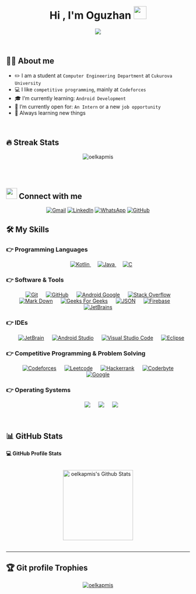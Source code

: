 <h1 align="center">Hi , I'm Oguzhan <img src="https://media.giphy.com/media/hvRJCLFzcasrR4ia7z/giphy.gif" width="35"></h1>
<p align="center">
  <a href="https://github.com/oelkapmis"><img src="https://readme-typing-svg.herokuapp.com?lines=Computer+Engineering+Student;Always%20learning%20new%20things&center=true&width=500&height=50"></a>
</p>




<br>

## :raising_hand_man:  About me

- :pencil2: I am a student at `Computer Engineering Department` at `Cukurova University`
- :computer: I like `competitive programming`, mainly at `Codeforces`
- :mortar_board: I’m currently learning: `Android Development`
- :handshake: I’m currently open for: `An Intern` or a new `job opportunity`
- :mag_right: Always learning new things

<br>

## 🔥 Streak Stats

<p align="center"><img src="https://github-readme-streak-stats.herokuapp.com/?user=oelkapmis&theme=algolia" alt="oelkapmis" /></p>

<br>
<br>


## <img src="https://media.giphy.com/media/iY8CRBdQXODJSCERIr/giphy.gif" width="30px"> Connect with me

<p align="center">
	<a href="mailto:oguzhan.elkapmis@gmail.com"><img img src="https://img.shields.io/badge/gmail-%23EA4335.svg?style=plastic&logo=gmail&logoColor=white" alt="Gmail"/></a>
	<a href="https://www.linkedin.com/in/oelkapmis/"><img src="https://img.shields.io/badge/linkedin-%230A66C2.svg?style=plastic&logo=linkedin&logoColor=white" alt="LinkedIn"/></a>
    <a href="https://wa.me/905327118280"><img src="https://img.shields.io/badge/whatsapp-%2325D366.svg?style=plastic&logo=whatsapp&logoColor=white" alt="WhatsApp"/></a>
    <a href="https://github.com/oelkapmis"><img src="https://img.shields.io/badge/github-%23181717.svg?style=plastic&logo=github&logoColor=white" alt="GitHub"/></a>    
</p>





## 🛠️ My Skills

### 👉 Programming Languages

<p align="center"> 
  &emsp;
  <a href="https://kotlinlang.org/" target="_blank"> 
    <img alt="Kotlin" src="https://img.shields.io/badge/Kotlin-%23007396.svg?style=plastic&logo=kotlin&logoColor=white&color=black">
  </a>
  &emsp;
  <a href="https://www.java.com" target="_blank"> 
    <img alt="Java" src="https://img.shields.io/badge/Java-%23007396.svg?style=plastic&logo=java&logoColor=white&color=f89820">
  </a>
  &emsp; 
  <a href="https://www.cprogramming.com/" target="_blank"> 
    <img alt="C" src="https://img.shields.io/badge/-%232370ED.svg?style=plastic&logo=c&logoColor=white">
  </a> 
</p>


 ### 👉 Software & Tools

<p align="center">
  &emsp;
    <a href="#"><img alt="Git" src="https://img.shields.io/badge/Git%20-%23F05033.svg?style=plastic&logo=git&logoColor=white"></a>
  &emsp;
    <a href="#"><img alt="GitHub" src="https://img.shields.io/badge/github-%23181717.svg?style=plastic&logo=github&logoColor=white"></a>
  &emsp;
    <a href="#"><img alt="Android Google" src="https://img.shields.io/badge/Android Google-%230F9D58.svg?style=plastic&logo=android&logoColor=white&color=78C257"></a>
  &emsp;
    <a href="#"><img alt="Stack Overflow" src="https://img.shields.io/badge/-Stack%20Overflow-FE7A16?style=plastic&logo=stack-overflow&logoColor=white"></a>
  &emsp;
    <a href="#"><img alt="Mark Down" src="https://img.shields.io/badge/Markdown-000000?style=plastic&logo=markdown&logoColor=white"></a>
  &emsp;
    <a href="#"><img alt="Geeks For Geeks" src="https://img.shields.io/badge/geeksforgeeks-%230F9D58.svg?style=plastic&logo=geeksforgeeks&logoColor=white"></a>
  &emsp;
    <a href="#"><img alt="JSON" img src="https://img.shields.io/badge/json-%23000000.svg?style=plastic&logo=json&logoColor=white"></a>
  &emsp;
    <a href="#"><img alt="Firebase" img src="https://img.shields.io/badge/Firebase-%23000000.svg?style=plastic&logo=Firebase&logoColor=FFA611&color=059BE5"></a>
  &emsp;
    <a href="#"><img alt="JetBrains" src="https://img.shields.io/badge/JetBrains-%230F9D58.svg?style=plastic&logo=JetBrains&logoColor=white&color=black"></a>

</p>


 ### 👉 IDEs

<p align="center">
  &emsp;
    <a href="#"><img alt="JetBrain" src="https://img.shields.io/badge/IntelliJ IDEA-%23000000.svg?style=plastic&logo=IntelliJ IDEA&logoColor=white" /></a>
  &emsp;
    <a href="#"><img alt="Android Studio" src="https://img.shields.io/badge/Android Studio-%2366595C.svg?&style=plastic&logo=Android Studio&logoColor=white&color=32DE84" /></a>
  &emsp;
    <a href="#"><img alt="Visual Studio Code" src="https://img.shields.io/badge/Visual%20Studio%20Code-0078d7.svg?style=plastic&logo=visual-studio-code&logoColor=white"></a>
  &emsp;
    <a href="#"><img alt="Eclipse" src="https://img.shields.io/badge/eclipse%20IDE-%232C2255.svg?&style=plastic&logo=eclipse%20ide&logoColor=white" /></a>
</p>


 ### 👉 Competitive Programming & Problem Solving

<p align="center">
  &emsp;
    <a href="#"><img alt = "Codeforces" src="https://img.shields.io/badge/codeforces%20-%231F8ACB.svg?style=plastic&logo=codeforces&logoColor=white" /></a>	
  &emsp;
    <a href="#"><img alt = "Leetcode" src="https://img.shields.io/badge/leetcode%20-%23FFA116.svg?style=plastic&logo=leetcode&logoColor=black" /></a>
  &emsp;
    <a href="#"><img alt = "Hackerrank" src="https://img.shields.io/badge/hackerrank-%232EC866.svg?style=plastic&logo=hackerrank&logoColor=white" /></a>
  &emsp;
    <a href="#"><img alt = "Coderbyte" src="https://img.shields.io/badge/coderbyte-%235B4638.svg?style=plastic&logo=cloudera&logoColor=white" /></a>
  &emsp;
    <a href="#"><img alt = "Google" src="https://img.shields.io/badge/google-%234285F4.svg?style=plastic&logo=google&logoColor=white" /></a>
</p>


 ### 👉 Operating Systems

<p align="center">
  &emsp;
    <a href="#"><img src="https://img.shields.io/badge/Linux-FCC624?style=plastic&logo=linux&logoColor=black"></a>
  &emsp;
    <a href="#"><img src="https://img.shields.io/badge/Ubuntu-E95420?style=plastic&logo=ubuntu&logoColor=white"></a>
  &emsp;
    <a href="#"><img src="https://img.shields.io/badge/Windows-0078D6?style=plastic&logo=windows&logoColor=white"></a>
</p>


<br/>

## 📊 GitHub Stats



  <summary><b>💻 GitHub Profile Stats</b></summary>
  <br/>

  <p align="center">
    <a href="https://github.com/anuraghazra/github-readme-stats"><img alt="oelkapmis's Github Stats" src="https://github-readme-stats.vercel.app/api?username=oelkapmis&show_icons=true&count_private=true&theme=algolia" height="192px"/></a>
<br/>
  &nbsp;

----

## :trophy: Git profile Trophies

<p align="center"> <a href="https://github.com/ryo-ma/github-profile-trophy"><img src="https://github-profile-trophy.vercel.app/?username=oelkapmis&layout=compact&theme=algolia" alt="oelkapmis" /></a> </p>

